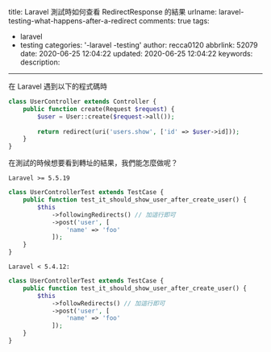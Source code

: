 title: Laravel 測試時如何查看 RedirectResponse 的結果
urlname: laravel-testing-what-happens-after-a-redirect
comments: true
tags:
  - laravel
  - testing
categories: '-laravel -testing'
author: recca0120
abbrlink: 52079
date: 2020-06-25 12:04:22
updated: 2020-06-25 12:04:22
keywords:
description:
---
在 Laravel 遇到以下的程式碼時

```php
class UserController extends Controller {
    public function create(Request $request) {
        $user = User::create($request->all());
        
        return redirect(uri('users.show', ['id' => $user->id]));
    }
}
```

在測試的時候想要看到轉址的結果，我們能怎麼做呢？

`Laravel >= 5.5.19`
```php
class UserControllerTest extends TestCase {
    public function test_it_should_show_user_after_create_user() {
        $this
            ->followingRedirects() // 加這行即可
            ->post('user', [
                'name' => 'foo'
            ]);
    }
}
```

`Laravel < 5.4.12:`
```php
class UserControllerTest extends TestCase {
    public function test_it_should_show_user_after_create_user() {
        $this
            ->followRedirects() // 加這行即可
            ->post('user', [
                'name' => 'foo'
            ]);
    }
}
```